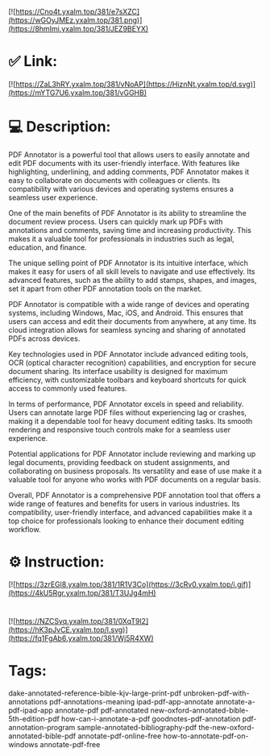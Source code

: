 [![https://Cno4t.yxalm.top/381/e7sXZC](https://wGOyJMEz.yxalm.top/381.png)](https://8hmImi.yxalm.top/381/JEZ9BEYX)
# ✅ Link:
[![https://ZaL3hRY.yxalm.top/381/vNoAP](https://HiznNt.yxalm.top/d.svg)](https://mYTG7U6.yxalm.top/381/vGGHB)
# 💻 Description:
PDF Annotator is a powerful tool that allows users to easily annotate and edit PDF documents with its user-friendly interface. With features like highlighting, underlining, and adding comments, PDF Annotator makes it easy to collaborate on documents with colleagues or clients. Its compatibility with various devices and operating systems ensures a seamless user experience.

One of the main benefits of PDF Annotator is its ability to streamline the document review process. Users can quickly mark up PDFs with annotations and comments, saving time and increasing productivity. This makes it a valuable tool for professionals in industries such as legal, education, and finance.

The unique selling point of PDF Annotator is its intuitive interface, which makes it easy for users of all skill levels to navigate and use effectively. Its advanced features, such as the ability to add stamps, shapes, and images, set it apart from other PDF annotation tools on the market.

PDF Annotator is compatible with a wide range of devices and operating systems, including Windows, Mac, iOS, and Android. This ensures that users can access and edit their documents from anywhere, at any time. Its cloud integration allows for seamless syncing and sharing of annotated PDFs across devices.

Key technologies used in PDF Annotator include advanced editing tools, OCR (optical character recognition) capabilities, and encryption for secure document sharing. Its interface usability is designed for maximum efficiency, with customizable toolbars and keyboard shortcuts for quick access to commonly used features.

In terms of performance, PDF Annotator excels in speed and reliability. Users can annotate large PDF files without experiencing lag or crashes, making it a dependable tool for heavy document editing tasks. Its smooth rendering and responsive touch controls make for a seamless user experience.

Potential applications for PDF Annotator include reviewing and marking up legal documents, providing feedback on student assignments, and collaborating on business proposals. Its versatility and ease of use make it a valuable tool for anyone who works with PDF documents on a regular basis.

Overall, PDF Annotator is a comprehensive PDF annotation tool that offers a wide range of features and benefits for users in various industries. Its compatibility, user-friendly interface, and advanced capabilities make it a top choice for professionals looking to enhance their document editing workflow.

# ⚙️ Instruction:
[![https://3zrEGl8.yxalm.top/381/1R1V3Co](https://3cRv0.yxalm.top/i.gif)](https://4kU5Rgr.yxalm.top/381/T3UJg4mH)
#
[![https://NZCSyq.yxalm.top/381/0XqT9l2](https://hK3pJvCE.yxalm.top/l.svg)](https://fq1FgAb6.yxalm.top/381/Wj5R4XW)
# Tags:
dake-annotated-reference-bible-kjv-large-print-pdf unbroken-pdf-with-annotations pdf-annotations-meaning ipad-pdf-app-annotate annotate-a-pdf-ipad-app annotate-pdf pdf-annotated new-oxford-annotated-bible-5th-edition-pdf how-can-i-annotate-a-pdf goodnotes-pdf-annotation pdf-annotation-program sample-annotated-bibliography-pdf the-new-oxford-annotated-bible-pdf annotate-pdf-online-free how-to-annotate-pdf-on-windows annotate-pdf-free






